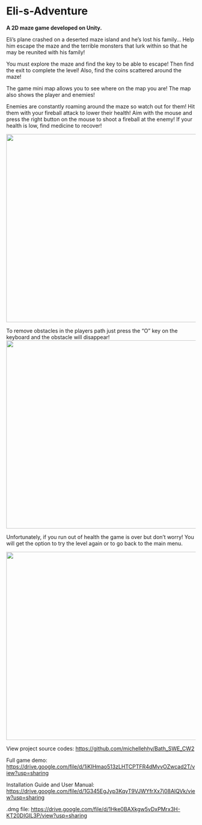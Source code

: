 # Eli-s-Adventure

**A 2D maze game developed on Unity.**

Eli’s plane crashed on a deserted maze island and he’s lost his family... Help him escape the maze and the terrible monsters that lurk within so that he may be reunited with his family!

You must explore the maze and find the key to be able to escape! Then find the exit to complete the level!  Also, find the coins scattered around the maze!

The game mini map allows you to see where on the map you are! The map also shows the player and enemies!

Enemies are constantly roaming around the maze so watch out for them! Hit them with your fireball attack to lower their health!  Aim with the mouse and press the right button on the mouse to shoot a fireball at the enemy! If your health is low, find medicine to recover!
 
<img src="https://user-images.githubusercontent.com/73033910/137777965-48fea53a-51c1-4a9e-b30c-e3a82eaa0a52.gif" width="750" height="500"/>

To remove obstacles in the players path just press the “O” key on the keyboard and the obstacle will disappear!
<img src="https://user-images.githubusercontent.com/73033910/137777977-ac7e13c1-964b-4dc7-b96d-dd5debb1b6eb.gif" width="750" height="500"/>

Unfortunately, if you run out of health the game is over but don’t worry! You will get the option to try the level again or to go back to the main menu.

<img src="https://user-images.githubusercontent.com/73033910/137777988-07b7f0cd-0d81-405f-8437-6bbf4ffae986.gif" width="750" height="500"/>


View project source codes: https://github.com/michellehhy/Bath_SWE_CW2

Full game demo: https://drive.google.com/file/d/1iKIHmao513zLHTCPTFR4dMvvOZwcad2T/view?usp=sharing

Installation Guide and User Manual: https://drive.google.com/file/d/1G345EgJyp3KqyT9VJWYfrXx7j08AlQVk/view?usp=sharing

.dmg file: https://drive.google.com/file/d/1Hke0BAXkgw5vDxPMrx3H-KT20DIGIL3P/view?usp=sharing


